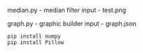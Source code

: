 median.py - median filter
input - test.png

graph.py - graphic builder
input - graph.json

```
pip install numpy
pip install Pillow
```